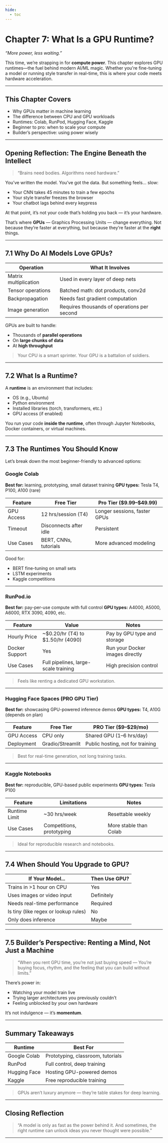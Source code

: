 ```yaml
---
hide:
  - toc
---
```


# Chapter 7: What Is a GPU Runtime?

*“More power, less waiting.”*

This time, we’re strapping in for **compute power**. This chapter explores GPU runtimes—the fuel behind modern AI/ML magic. Whether you're fine-tuning a model or running style transfer in real-time, this is where your code meets hardware acceleration.

---

## This Chapter Covers

* Why GPUs matter in machine learning
* The difference between CPU and GPU workloads
* Runtimes: Colab, RunPod, Hugging Face, Kaggle
* Beginner to pro: when to scale your compute
* Builder’s perspective: using power wisely

---

## Opening Reflection: The Engine Beneath the Intellect

> “Brains need bodies. Algorithms need hardware.”

You’ve written the model.
You’ve got the data.
But something feels… slow:

* Your CNN takes 45 minutes to train a few epochs
* Your style transfer freezes the browser
* Your chatbot lags behind every keypress

At that point, it’s not your code that’s holding you back — it’s your hardware.

That’s where **GPUs** — Graphics Processing Units — change everything.
Not because they’re faster at everything, but because they’re faster at the **right** things.

---

## 7.1 Why Do AI Models Love GPUs?

| Operation             | What It Involves                            |
| --------------------- | ------------------------------------------- |
| Matrix multiplication | Used in every layer of deep nets            |
| Tensor operations     | Batched math: dot products, conv2d          |
| Backpropagation       | Needs fast gradient computation             |
| Image generation      | Requires thousands of operations per second |

GPUs are built to handle:

* Thousands of **parallel operations**
* On **large chunks of data**
* At **high throughput**

> Your CPU is a smart sprinter.
> Your GPU is a battalion of soldiers.

---

## 7.2 What Is a Runtime?

A **runtime** is an environment that includes:

* OS (e.g., Ubuntu)
* Python environment
* Installed libraries (torch, transformers, etc.)
* GPU access (if enabled)

You run your code **inside the runtime**, often through Jupyter Notebooks, Docker containers, or virtual machines.

---

## 7.3 The Runtimes You Should Know

Let’s break down the most beginner-friendly to advanced options:

### Google Colab

**Best for:** learning, prototyping, small dataset training
**GPU types:** Tesla T4, P100, A100 (rare)

| Feature    | Free Tier              | Pro Tier (\$9.99–\$49.99)    |
| ---------- | ---------------------- | ---------------------------- |
| GPU Access | 12 hrs/session (T4)    | Longer sessions, faster GPUs |
| Timeout    | Disconnects after idle | Persistent                   |
| Use Cases  | BERT, CNNs, tutorials  | More advanced modeling       |

Good for:

* BERT fine-tuning on small sets
* LSTM experiments
* Kaggle competitions

---

### RunPod.io

**Best for:** pay-per-use compute with full control
**GPU types:** A4000, A5000, A6000, RTX 3090, 4090, etc.

| Feature        | Value                                | Notes                           |
| -------------- | ------------------------------------ | ------------------------------- |
| Hourly Price   | \~\$0.20/hr (T4) to \$1.50/hr (4090) | Pay by GPU type and storage     |
| Docker Support | Yes                                  | Run your Docker images directly |
| Use Cases      | Full pipelines, large-scale training | High precision control          |

> Feels like renting a dedicated GPU workstation.

---

### Hugging Face Spaces (PRO GPU Tier)

**Best for:** showcasing GPU-powered inference demos
**GPU types:** T4, A10G (depends on plan)

| Feature    | Free Tier        | PRO Tier (\$9–\$29/mo)           |
| ---------- | ---------------- | -------------------------------- |
| GPU Access | CPU only         | Shared GPU (1–6 hrs/day)         |
| Deployment | Gradio/Streamlit | Public hosting, not for training |

> Best for real-time generation, not long training tasks.

---

### Kaggle Notebooks

**Best for:** reproducible, GPU-based public experiments
**GPU types:** Tesla P100

| Feature       | Limitations               | Notes                  |
| ------------- | ------------------------- | ---------------------- |
| Runtime Limit | \~30 hrs/week             | Resettable weekly      |
| Use Cases     | Competitions, prototyping | More stable than Colab |

> Ideal for reproducible research and notebooks.

---

## 7.4 When Should You Upgrade to GPU?

| If Your Model...                     | Then Use GPU? |
| ------------------------------------ | ------------- |
| Trains in >1 hour on CPU             | Yes           |
| Uses images or video input           | Definitely    |
| Needs real-time performance          | Required      |
| Is tiny (like regex or lookup rules) | No            |
| Only does inference                  | Maybe         |

---

## 7.5 Builder’s Perspective: Renting a Mind, Not Just a Machine

> “When you rent GPU time, you’re not just buying speed —
> You’re buying focus, rhythm, and the feeling that you can build without limits.”

There’s power in:

* Watching your model train live
* Trying larger architectures you previously couldn’t
* Feeling unblocked by your own hardware

It’s not indulgence — it’s **momentum**.

---

## Summary Takeaways

| Runtime      | Best For                          |
| ------------ | --------------------------------- |
| Google Colab | Prototyping, classroom, tutorials |
| RunPod       | Full control, deep training       |
| Hugging Face | Hosting GPU-powered demos         |
| Kaggle       | Free reproducible training        |

> GPUs aren’t luxury anymore — they’re table stakes for deep learning.

---

## Closing Reflection

> “A model is only as fast as the power behind it.
> And sometimes, the right runtime can unlock ideas you never thought were possible.”

---